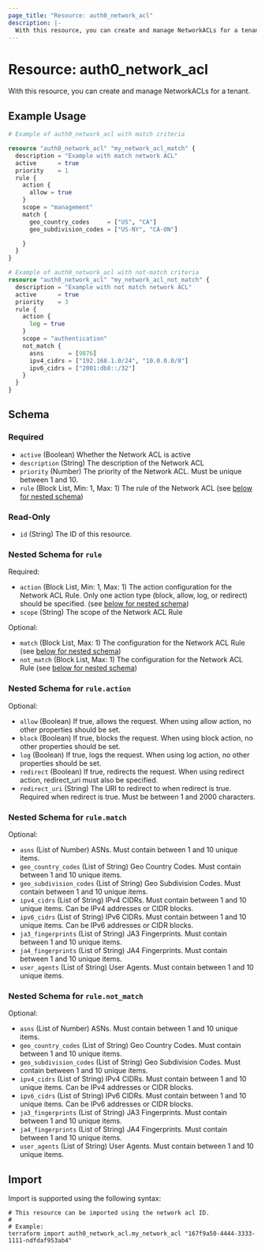 ```yaml
---
page_title: "Resource: auth0_network_acl"
description: |-
  With this resource, you can create and manage NetworkACLs for a tenant.
---
```


# Resource: auth0_network_acl

With this resource, you can create and manage NetworkACLs for a tenant.

## Example Usage

```terraform
# Example of auth0_network_acl with match criteria

resource "auth0_network_acl" "my_network_acl_match" {
  description = "Example with match network ACL"
  active      = true
  priority    = 1
  rule {
    action {
      allow = true
    }
    scope = "management"
    match {
      geo_country_codes     = ["US", "CA"]
      geo_subdivision_codes = ["US-NY", "CA-ON"]

    }
  }
}

# Example of auth0_network_acl with not-match criteria
resource "auth0_network_acl" "my_network_acl_not_match" {
  description = "Example with not match network ACL"
  active      = true
  priority    = 3
  rule {
    action {
      log = true
    }
    scope = "authentication"
    not_match {
      asns       = [9876]
      ipv4_cidrs = ["192.168.1.0/24", "10.0.0.0/8"]
      ipv6_cidrs = ["2001:db8::/32"]
    }
  }
}
```

<!-- schema generated by tfplugindocs -->
## Schema

### Required

- `active` (Boolean) Whether the Network ACL is active
- `description` (String) The description of the Network ACL
- `priority` (Number) The priority of the Network ACL. Must be unique between 1 and 10.
- `rule` (Block List, Min: 1, Max: 1) The rule of the Network ACL (see [below for nested schema](#nestedblock--rule))

### Read-Only

- `id` (String) The ID of this resource.

<a id="nestedblock--rule"></a>
### Nested Schema for `rule`

Required:

- `action` (Block List, Min: 1, Max: 1) The action configuration for the Network ACL Rule. Only one action type (block, allow, log, or redirect) should be specified. (see [below for nested schema](#nestedblock--rule--action))
- `scope` (String) The scope of the Network ACL Rule

Optional:

- `match` (Block List, Max: 1) The configuration for the Network ACL Rule (see [below for nested schema](#nestedblock--rule--match))
- `not_match` (Block List, Max: 1) The configuration for the Network ACL Rule (see [below for nested schema](#nestedblock--rule--not_match))

<a id="nestedblock--rule--action"></a>
### Nested Schema for `rule.action`

Optional:

- `allow` (Boolean) If true, allows the request. When using allow action, no other properties should be set.
- `block` (Boolean) If true, blocks the request. When using block action, no other properties should be set.
- `log` (Boolean) If true, logs the request. When using log action, no other properties should be set.
- `redirect` (Boolean) If true, redirects the request. When using redirect action, redirect_uri must also be specified.
- `redirect_uri` (String) The URI to redirect to when redirect is true. Required when redirect is true. Must be between 1 and 2000 characters.


<a id="nestedblock--rule--match"></a>
### Nested Schema for `rule.match`

Optional:

- `asns` (List of Number) ASNs. Must contain between 1 and 10 unique items.
- `geo_country_codes` (List of String) Geo Country Codes. Must contain between 1 and 10 unique items.
- `geo_subdivision_codes` (List of String) Geo Subdivision Codes. Must contain between 1 and 10 unique items.
- `ipv4_cidrs` (List of String) IPv4 CIDRs. Must contain between 1 and 10 unique items. Can be IPv4 addresses or CIDR blocks.
- `ipv6_cidrs` (List of String) IPv6 CIDRs. Must contain between 1 and 10 unique items. Can be IPv6 addresses or CIDR blocks.
- `ja3_fingerprints` (List of String) JA3 Fingerprints. Must contain between 1 and 10 unique items.
- `ja4_fingerprints` (List of String) JA4 Fingerprints. Must contain between 1 and 10 unique items.
- `user_agents` (List of String) User Agents. Must contain between 1 and 10 unique items.


<a id="nestedblock--rule--not_match"></a>
### Nested Schema for `rule.not_match`

Optional:

- `asns` (List of Number) ASNs. Must contain between 1 and 10 unique items.
- `geo_country_codes` (List of String) Geo Country Codes. Must contain between 1 and 10 unique items.
- `geo_subdivision_codes` (List of String) Geo Subdivision Codes. Must contain between 1 and 10 unique items.
- `ipv4_cidrs` (List of String) IPv4 CIDRs. Must contain between 1 and 10 unique items. Can be IPv4 addresses or CIDR blocks.
- `ipv6_cidrs` (List of String) IPv6 CIDRs. Must contain between 1 and 10 unique items. Can be IPv6 addresses or CIDR blocks.
- `ja3_fingerprints` (List of String) JA3 Fingerprints. Must contain between 1 and 10 unique items.
- `ja4_fingerprints` (List of String) JA4 Fingerprints. Must contain between 1 and 10 unique items.
- `user_agents` (List of String) User Agents. Must contain between 1 and 10 unique items.

## Import

Import is supported using the following syntax:

```shell
# This resource can be imported using the network acl ID.
#
# Example:
terraform import auth0_network_acl.my_network_acl "167f9a50-4444-3333-1111-ndfdaf953ab4"
```
